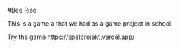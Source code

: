 #Bee Rise

This is a game a that we had as a game project in school.

Try the game https://spelprojekt.vercel.app/